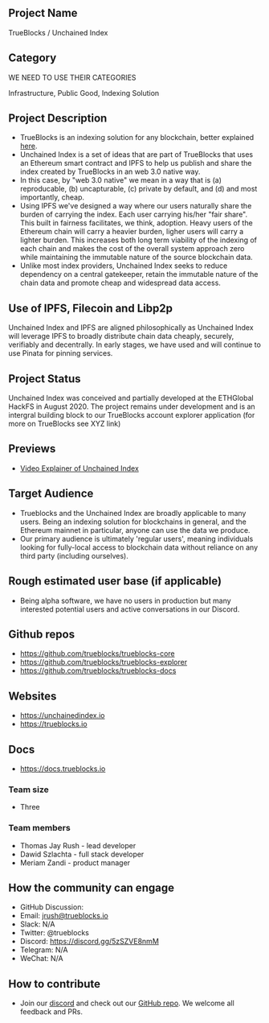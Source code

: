 ## Project Name 
TrueBlocks / Unchained Index

## Category 

WE NEED TO USE THEIR CATEGORIES

Infrastructure, Public Good, Indexing Solution

## Project Description
- TrueBlocks is an indexing solution for any blockchain, better explained [here](https://trueblocks.io/docs).
- Unchained Index is a set of ideas that are part of TrueBlocks that uses an Ethereum smart contract and IPFS to help us publish and share the index created by TrueBlocks in an web 3.0 native way.
- In this case, by "web 3.0 native" we mean in a way that is (a) reproducable, (b) uncapturable, (c) private by default, and (d) and most importantly, cheap.
- Using IPFS we've designed a way where our users naturally share the burden of carrying the index. Each user carrying his/her "fair share". This built in fairness facilitates, we think, adoption. Heavy users of the Ethereum chain will carry a heavier burden, ligher users will carry a lighter burden. This increases both long term viability of the indexing of each chain and makes the cost of the overall system approach zero while maintaining the immutable nature of the source blockchain data.
- Unlike most index providers, Unchained Index seeks to reduce dependency on a central gatekeeper, retain the immutable nature of the chain data and promote cheap and widespread data access. 

## Use of IPFS, Filecoin and Libp2p
<!-- Describe how your project uses any or all of these technologies, and why. -->
Unchained Index and IPFS are aligned philosophically as Unchained Index will leverage IPFS to broadly distribute chain data cheaply, securely, verifiably and decentrally. In early stages, we have used and will continue to use Pinata for pinning services.

## Project Status

 Unchained Index was conceived and partially developed at the ETHGlobal HackFS in August 2020. The project remains under development and is an intergral building block to our TrueBlocks account explorer application (for more on TrueBlocks see XYZ link)

## Previews
- [Video Explainer of Unchained Index](https://unchainedindex.io/)

## Target Audience

- Trueblocks and the Unchained Index are broadly applicable to many users. Being an indexing solution for blockchains in general, and the Ethereum mainnet in particular, anyone can use the data we produce. 
- Our primary audience is ultimately 'regular users', meaning individuals looking for fully-local access to blockchain data without reliance on any third party (including ourselves).

## Rough estimated user base (if applicable)

- Being alpha software, we have no users in production but many interested potential users and active conversations in our Discord.

## Github repos

- <https://github.com/trueblocks/trueblocks-core>
- <https://github.com/trueblocks/trueblocks-explorer>
- <https://github.com/trueblocks/trueblocks-docs>

## Websites

- <https://unchainedindex.io>
- <https://trueblocks.io>

## Docs

- <https://docs.trueblocks.io>

### Team size

- Three

### Team members

- Thomas Jay Rush - lead developer  
- Dawid Szlachta - full stack developer  
- Meriam Zandi - product manager

## How the community can engage

- GitHub Discussion:  
- Email:  jrush@trueblocks.io  
- Slack:  N/A  
- Twitter:  @trueblocks  
- Discord: <https://discord.gg/5zSZVE8nmM>  
- Telegram:  N/A  
- WeChat:  N/A  

## How to contribute

- Join our [discord](https://discord.gg/5zSZVE8nmM) and check out our [GitHub repo](https://github.com/TrueBlocks/trueblocks-core). We welcome all feedback and PRs.
